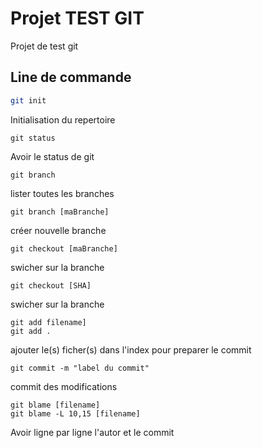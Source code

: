 # Projet TEST GIT

Projet de test git

## Line de commande

```bash
git init
```
Initialisation du repertoire

```
git status
```
Avoir le status de git

```
git branch
```
lister toutes les branches

```
git branch [maBranche]
```
créer nouvelle branche

```
git checkout [maBranche]
```
swicher sur la branche

```
git checkout [SHA]
```
swicher sur la branche

```
git add filename]
git add .
```
ajouter le(s) ficher(s) dans l'index pour preparer le commit


```
git commit -m "label du commit"
```
commit des modifications

```
git blame [filename]
git blame -L 10,15 [filename]
```
Avoir ligne par ligne l'autor et le commit

